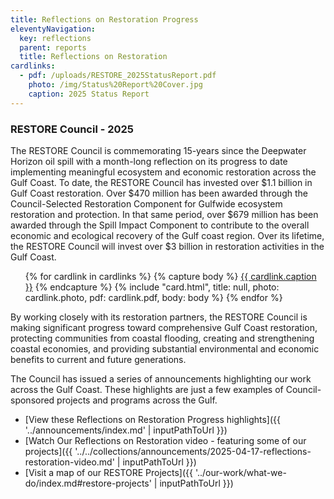 ```yaml
---
title: Reflections on Restoration Progress
eleventyNavigation:
  key: reflections
  parent: reports
  title: Reflections on Restoration
cardlinks:
  - pdf: /uploads/RESTORE_2025StatusReport.pdf
    photo: /img/Status%20Report%20Cover.jpg
    caption: 2025 Status Report
---
```


### RESTORE Council - 2025

The RESTORE Council is commemorating 15-years since the Deepwater Horizon oil spill with a month-long reflection on its progress to date implementing meaningful ecosystem and economic restoration across the Gulf Coast. To date, the RESTORE Council has invested over $1.1 billion in Gulf Coast restoration. Over $470 million has been awarded through the Council-Selected Restoration Component for Gulfwide ecosystem restoration and protection. In that same period, over $679 million has been awarded through the Spill Impact Component to contribute to the overall economic and ecological recovery of the Gulf coast region. Over its lifetime, the RESTORE Council will invest over $3 billion in restoration activities in the Gulf Coast.

<ul class="usa-card-group padding-y-3">
{% for cardlink in cardlinks %}
  {% capture body %}
    <a href="{{ cardlink.pdf }}" class="text-primary" target="_blank">{{ cardlink.caption }}</a>
  {% endcapture %}
  {% include "card.html", title: null, photo: cardlink.photo, pdf: cardlink.pdf, body: body %}
{% endfor %}
</ul>

By working closely with its restoration partners, the RESTORE Council is making significant progress toward comprehensive Gulf Coast restoration, protecting communities from coastal flooding, creating and strengthening coastal economies, and providing substantial environmental and economic benefits to current and future generations. 

The Council has issued a series of announcements highlighting our work across the Gulf Coast. These highlights are just a few examples of Council-sponsored projects and programs across the Gulf. 

- [View these Reflections on Restoration Progress highlights]({{ '../announcements/index.md' | inputPathToUrl }})
- [Watch Our Reflections on Restoration video - featuring some of our projects]({{ '../../collections/announcements/2025-04-17-reflections-restoration-video.md' | inputPathToUrl }})
- [Visit a map of our RESTORE Projects]({{ '../our-work/what-we-do/index.md#restore-projects' | inputPathToUrl }})
